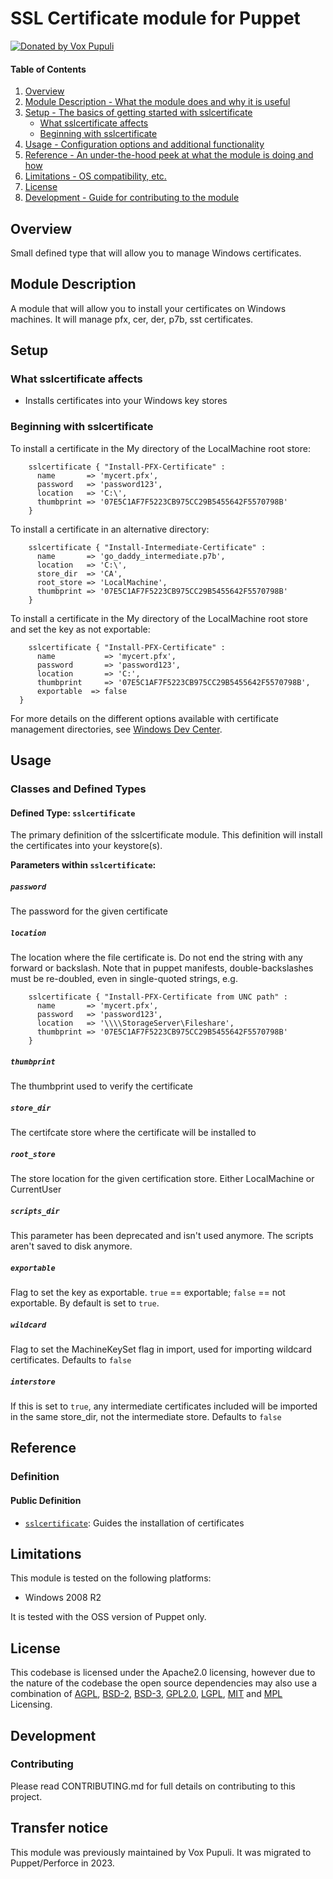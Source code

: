 # SSL Certificate module for Puppet

[![Donated by Vox Pupuli](https://img.shields.io/badge/donated%20by-Vox%20Pupuli-fb7047.svg)](#transfer-notice)

#### Table of Contents

1. [Overview](#overview)
1. [Module Description - What the module does and why it is useful](#module-description)
1. [Setup - The basics of getting started with sslcertificate](#setup)
    * [What sslcertificate affects](#what-sslcertificate-affects)
    * [Beginning with sslcertificate](#beginning-with-sslcertificate)
1. [Usage - Configuration options and additional functionality](#usage)
1. [Reference - An under-the-hood peek at what the module is doing and how](#reference)
1. [Limitations - OS compatibility, etc.](#limitations)
1. [License](#license)
1. [Development - Guide for contributing to the module](#development)

## Overview

Small defined type that will allow you to manage Windows certificates.

## Module Description

A module that will allow you to install your certificates on Windows
machines. It will manage pfx, cer, der, p7b, sst certificates.

## Setup

### What sslcertificate affects

* Installs certificates into your Windows key stores

### Beginning with sslcertificate

  To install a certificate in the My directory of the LocalMachine root store:

```puppet
    sslcertificate { "Install-PFX-Certificate" :
      name       => 'mycert.pfx',
      password   => 'password123',
      location   => 'C:\',
      thumbprint => '07E5C1AF7F5223CB975CC29B5455642F5570798B'
    }
```

  To install a certificate in an alternative directory:

```puppet
    sslcertificate { "Install-Intermediate-Certificate" :
      name       => 'go_daddy_intermediate.p7b',
      location   => 'C:\',
      store_dir  => 'CA',
      root_store => 'LocalMachine',
      thumbprint => '07E5C1AF7F5223CB975CC29B5455642F5570798B'
    }
```

To install a certificate in the My directory of the LocalMachine root store and set the key as not exportable:
```puppet
    sslcertificate { "Install-PFX-Certificate" :
      name           => 'mycert.pfx',
      password       => 'password123',
      location       => 'C:',
      thumbprint     => '07E5C1AF7F5223CB975CC29B5455642F5570798B',
      exportable  => false
  }
```

  For more details on the different options available with certificate management
  directories, see [Windows Dev Center](http://msdn.microsoft.com/en-us/library/windows/desktop/aa388136(v=vs.85).aspx).

## Usage

### Classes and Defined Types

#### Defined Type: `sslcertificate`

The primary definition of the sslcertificate module. This definition will install the
certificates into your keystore(s).

**Parameters within `sslcertificate`:**

##### `password`

The password for the given certificate

##### `location`

The location where the file certificate is.
Do not end the string with any forward or backslash.
Note that in puppet manifests, double-backslashes must be re-doubled, even in single-quoted strings, e.g.

```puppet
    sslcertificate { "Install-PFX-Certificate from UNC path" :
      name       => 'mycert.pfx',
      password   => 'password123',
      location   => '\\\\StorageServer\Fileshare',
      thumbprint => '07E5C1AF7F5223CB975CC29B5455642F5570798B'
    }
```

##### `thumbprint`

The thumbprint used to verify the certificate

##### `store_dir`

The certifcate store where the certificate will be installed to

##### `root_store`

The store location for the given certification store. Either LocalMachine or CurrentUser

##### `scripts_dir`

This parameter has been deprecated and isn't used anymore. The scripts aren't saved to disk anymore.

##### `exportable`

Flag to set the key as exportable. `true` == exportable; `false` == not exportable. By default is set to `true`.

##### `wildcard`

Flag to set the MachineKeySet flag in import, used for importing wildcard certificates. Defaults to `false`

##### `interstore`

If this is set to `true`, any intermediate certificates included will be imported in the same store_dir, not the intermediate store.
Defaults to `false`

## Reference

### Definition

#### Public Definition

* [`sslcertificate`](#define-sslcertificate): Guides the installation of certificates

## Limitations

This module is tested on the following platforms:

* Windows 2008 R2

It is tested with the OSS version of Puppet only.

## License

This codebase is licensed under the Apache2.0 licensing, however due to the nature of the codebase the open source dependencies may also use a combination of [AGPL](https://opensource.org/license/agpl-v3/), [BSD-2](https://opensource.org/license/bsd-2-clause/), [BSD-3](https://opensource.org/license/bsd-3-clause/), [GPL2.0](https://opensource.org/license/gpl-2-0/), [LGPL](https://opensource.org/license/lgpl-3-0/), [MIT](https://opensource.org/license/mit/) and [MPL](https://opensource.org/license/mpl-2-0/) Licensing.

## Development

### Contributing

Please read CONTRIBUTING.md for full details on contributing to this project.

## Transfer notice

This module was previously maintained by Vox Pupuli. It was migrated to Puppet/Perforce in 2023.
